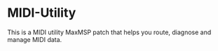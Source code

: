 # MIDI-Utility
This is a MIDI utility MaxMSP patch that helps you route, diagnose and manage MIDI data. 
